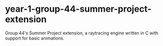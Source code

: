 # year-1-group-44-summer-project-extension
Group 44's Summer Project extension, a raytracing engine written in C with support for basic animations.
